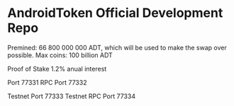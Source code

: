 
AndroidToken Official Development Repo
==================================


Premined: 66 800 000 000 ADT, which will be used to make the swap over possible. 
Max coins: 100 billion ADT

Proof of Stake 1.2% anual interest


Port             77331
RPC Port     	 77332

Testnet Port 	 77333
Testnet RPC Port 77334